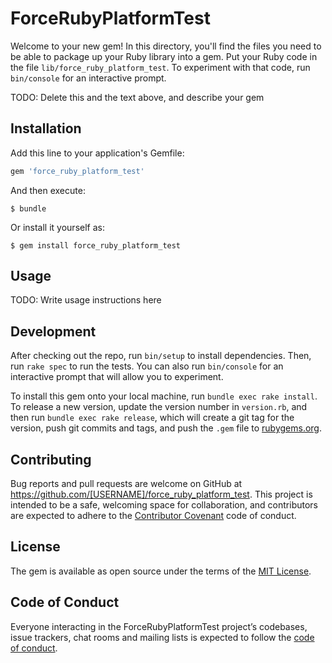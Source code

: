 # ForceRubyPlatformTest

Welcome to your new gem! In this directory, you'll find the files you need to be able to package up your Ruby library into a gem. Put your Ruby code in the file `lib/force_ruby_platform_test`. To experiment with that code, run `bin/console` for an interactive prompt.

TODO: Delete this and the text above, and describe your gem

## Installation

Add this line to your application's Gemfile:

```ruby
gem 'force_ruby_platform_test'
```

And then execute:

    $ bundle

Or install it yourself as:

    $ gem install force_ruby_platform_test

## Usage

TODO: Write usage instructions here

## Development

After checking out the repo, run `bin/setup` to install dependencies. Then, run `rake spec` to run the tests. You can also run `bin/console` for an interactive prompt that will allow you to experiment.

To install this gem onto your local machine, run `bundle exec rake install`. To release a new version, update the version number in `version.rb`, and then run `bundle exec rake release`, which will create a git tag for the version, push git commits and tags, and push the `.gem` file to [rubygems.org](https://rubygems.org).

## Contributing

Bug reports and pull requests are welcome on GitHub at https://github.com/[USERNAME]/force_ruby_platform_test. This project is intended to be a safe, welcoming space for collaboration, and contributors are expected to adhere to the [Contributor Covenant](http://contributor-covenant.org) code of conduct.

## License

The gem is available as open source under the terms of the [MIT License](https://opensource.org/licenses/MIT).

## Code of Conduct

Everyone interacting in the ForceRubyPlatformTest project’s codebases, issue trackers, chat rooms and mailing lists is expected to follow the [code of conduct](https://github.com/[USERNAME]/force_ruby_platform_test/blob/master/CODE_OF_CONDUCT.md).
